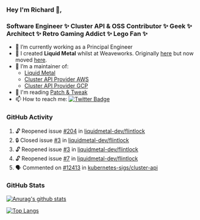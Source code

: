 ### Hey I'm Richard 👋, 

<h3 align="left">Software Engineer ✨ Cluster API & OSS Contributor ✨ Geek ✨ Architect ✨ Retro Gaming Addict ✨ Lego Fan ✨</h3>

- 🔭 I’m currently working as a Principal Engineer
- 📯 I created **Liquid Metal** whilst at Weaveworks. Originally [here](https://github.com/weaveworks-liquidmetal) but now moved [here](https://github.com/liquidmetal-dev).
- 👯 I’m a maintainer of:
  -  [Liquid Metal](https://github.com/liquidmetal-dev)
  -  [Cluster API Provider AWS](https://github.com/kubernetes-sigs/cluster-api-provider-aws)
  -  [Cluster API Provider GCP](https://github.com/kubernetes-sigs/cluster-api-provider-gcp)
- 💬 I'm reading [Patch & Tweak](https://bjooks.com/products/patch-tweak-exploring-modular-synthesis)
- 📫 How to reach me: [![Twitter Badge](https://img.shields.io/badge/-@fruit_case-00acee?style=flat&logo=Twitter&logoColor=white)](https://twitter.com/intent/follow?screen_name=fruit_case "Follow on Twitter")

### GitHub Activity 

<!--START_SECTION:activity-->
1. 🔓 Reopened issue [#204](https://github.com/liquidmetal-dev/flintlock/issues/204) in [liquidmetal-dev/flintlock](https://github.com/liquidmetal-dev/flintlock)
2. 🔒 Closed issue [#3](https://github.com/liquidmetal-dev/flintlock/issues/3) in [liquidmetal-dev/flintlock](https://github.com/liquidmetal-dev/flintlock)
3. 🔓 Reopened issue [#3](https://github.com/liquidmetal-dev/flintlock/issues/3) in [liquidmetal-dev/flintlock](https://github.com/liquidmetal-dev/flintlock)
4. 🔓 Reopened issue [#7](https://github.com/liquidmetal-dev/flintlock/issues/7) in [liquidmetal-dev/flintlock](https://github.com/liquidmetal-dev/flintlock)
5. 🗣 Commented on [#12413](https://github.com/kubernetes-sigs/cluster-api/issues/12413#issuecomment-3013637722) in [kubernetes-sigs/cluster-api](https://github.com/kubernetes-sigs/cluster-api)
<!--END_SECTION:activity-->

### GitHub Stats

[![Anurag's github stats](https://github-readme-stats.vercel.app/api?username=richardcase&count_private=true&show_icons=true)](https://github.com/anuraghazra/github-readme-stats)

[![Top Langs](https://github-readme-stats.vercel.app/api/top-langs/?username=richardcase&hide=html&layout=compact)](https://github.com/anuraghazra/github-readme-stats)
